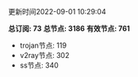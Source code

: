 更新时间2022-09-01 10:29:04

**总订阅: 73**
**总节点: 3186**
**有效节点: 761**
- trojan节点: 119
- v2ray节点: 302
- ss节点: 340
